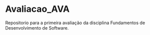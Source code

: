 # Avaliacao_AVA
Repositorio para a primeira avaliação da disciplina Fundamentos de Desenvolvimento de Software.
